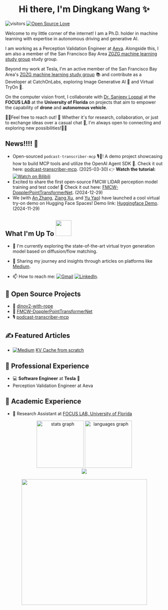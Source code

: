 <h1 align="center">Hi there, I'm Dingkang Wang ✨</h1>


![visitors](https://visitor-badge.laobi.icu/badge?page_id=dingkwang.dingkwang)
[![Open Source Love](https://badges.frapsoft.com/os/v1/open-source.svg?v=102)](https://github.com/dingkwang)


Welcome to my little corner of the internet! I am a Ph.D. holder in machine learning with expertise in autonomous driving and generative AI.

I am working as a Perception Validation Engineer at [Aeva](aeva.ai). Alongside this, I am also a member of the San Francisco Bay Area [ZGZG machine learning study group](https://www.youtube.com/watch?v=sx4zDrBFx8g) study group.

Beyond my work at Tesla, I'm an active member of the San Francisco Bay Area's [ZGZG machine learning study group](https://www.youtube.com/watch?v=sx4zDrBFx8g) 📚 and contribute as a Developer at CatchOnLabs, exploring Image Generative AI 🎨 and Virtual TryOn 👕.

On the computer vision front, I collaborate with [Dr. Sanjeev Loppal](https://focus.ece.ufl.edu/team/) at the **FOCUS LAB** at the **University of Florida** on projects that aim to empower the capability of **drone** and **autonomous vehicle**.


🌟🌟Feel free to reach out! 👋 Whether it's for research, collaboration, or just to exchange ideas over a casual chat 💬, I'm always open to connecting and exploring new possibilities!🌟🌟


## News!!!! 🎉
- Open-sourced `podcast-transcriber-mcp` 🎙️🔧! A demo project showcasing how to build MCP tools and utilize the OpenAI Agent SDK 🤖. Check it out here: [podcast-transcriber-mcp](https://github.com/dingkwang/podcast-transcriber-mcp). (2025-03-30) 👉 **Watch the tutorial:** [![Watch on Bilibili](https://img.shields.io/static/v1?style=flat-square&message=Watch+on+Bilibili&color=00A1D6&logo=Bilibili&logoColor=FFFFFF&label=)](https://www.bilibili.com/video/BV1paZqYfEFy/?share_source=copy_web&vd_source=999062d683f0ec8fe6b2d9ce6ccba71d)
- Excited to share the first open-source FMCW LIDAR perception model training and test code! 🌟 Check it out here: [FMCW-DopplerPointTransformerNet](https://github.com/dingkwang/FMCW-DopplerPointTransformerNet). (2024-12-29)
- We (with [An Zhang](https://www.linkedin.com/in/an-zhang-4412b8133/), [Ziang Xu](https://www.linkedin.com/in/stevexu24/), and [Yu Yao](https://www.linkedin.com/in/yu-brian-yao/)) have launched a cool virtual try-on demo on Hugging Face Spaces! Demo link: [Huggingface Demo](https://huggingface.co/spaces/xiaozaa/catvton-flux-try-on). (2024-11-29)


## What I'm Up To <img  height=50px src="https://user-images.githubusercontent.com/74038190/226127923-0e8b7792-7b3c-462b-951b-63c96ba1a5af.gif" />

- 🌱 I'm currently exploring the state-of-the-art virtual tryon generation model based on diffusion/flow matching. 
- 📝 Sharing my journey and insights through articles on platforms like [Medium](https://medium.com/@wangdk93).

- 📫 How to reach me: [![Gmail](https://img.shields.io/badge/Gmail-D14836?style=&logo=gmail&logoColor=white)](mailto:wangdk93@gmail.com)  [![LinkedIn](https://img.shields.io/badge/LinkedIn-2d64bc?style=&logo=linkedin&logoColor=white)](https://www.linkedin.com/in/dingkang-wang-661219a0/).

## 🚀 Open Source Projects
- 🌟 [dinov2-with-rope](https://github.com/dingkwang/dinov2-with-rope)
- 🌟 [FMCW-DopplerPointTransformerNet](https://github.com/dingkwang/FMCW-DopplerPointTransformerNet)
- 🎙️ [podcast-transcriber-mcp](https://github.com/dingkwang/podcast-transcriber-mcp)

## ✍️ Featured Articles
-  [![Medium](https://img.shields.io/badge/Medium-12100E?style=&logo=medium&logoColor=white)](https://medium.com/@limyoonaxi) [KV Cache from scratch](https://medium.com/@wangdk93/kv-cache-from-scratch-94ca42fb2404)

## 💼 Professional Experience
- 💻 **Software Engineer** at **Tesla** 🚗
- Perception Validation Engineer at Aeva


## 🔬 Academic Experience
- 🤖 Research Assistant at [FOCUS LAB, University of Florida](https://focus.ece.ufl.edu/team/)

<div align="center">
  <img src="https://github-readme-stats-dingkang-qodmrh1fl-dingkangs-projects.vercel.app/api?username=dingkwang&hide_title=false&hide_rank=false&show_icons=true&include_all_commits=true&count_private=true&disable_animations=false&theme=radical&locale=en&hide_border=false" height="150" alt="stats graph"  />
  <img src="https://github-readme-stats-dingkang-qodmrh1fl-dingkangs-projects.vercel.app/api/top-langs?username=dingkang&locale=en&hide_title=false&layout=compact&card_width=320&langs_count=5&theme=radical&hide_border=false" height="150" alt="languages graph"  />
</div>

<div align="center">
  <img src="https://profile-counter.glitch.me/dingkwang/count.svg?"  />
</div>

<br clear="both">

<div align="center">
  <img height="400" src="https://user-images.githubusercontent.com/74038190/225813708-98b745f2-7d22-48cf-9150-083f1b00d6c9.gif"  />
</div>
